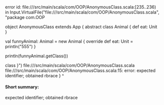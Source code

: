 error id: file://<WORKSPACE>/src/main/scala/com/OOP/AnonymousClass.scala:[235..236) in Input.VirtualFile("file://<WORKSPACE>/src/main/scala/com/OOP/AnonymousClass.scala", "package com.OOP

object AnonymousClass extends App {
  abstract class Animal {
    def eat: Unit
  }

  val funnyAnimal: Animal = new Animal {
    override def eat: Unit = println("555")
  }

  println(funnyAnimal.getClass())

  class
}")
file://<WORKSPACE>/src/main/scala/com/OOP/AnonymousClass.scala
file://<WORKSPACE>/src/main/scala/com/OOP/AnonymousClass.scala:15: error: expected identifier; obtained rbrace
}
^
#### Short summary: 

expected identifier; obtained rbrace